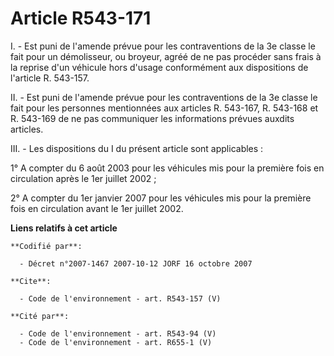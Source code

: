 # Article R543-171

I. - Est puni de l'amende prévue pour les contraventions de la 3e classe le fait pour un démolisseur, ou broyeur, agréé de ne
pas procéder sans frais à la reprise d'un véhicule hors d'usage conformément aux dispositions de l'article R. 543-157.

II. - Est puni de l'amende prévue pour les contraventions de la 3e classe le fait pour les personnes mentionnées aux articles
R. 543-167, R. 543-168 et R. 543-169 de ne pas communiquer les informations prévues auxdits articles.

III. - Les dispositions du I du présent article sont applicables :

1° A compter du 6 août 2003 pour les véhicules mis pour la première fois en circulation après le 1er juillet 2002 ;

2° A compter du 1er janvier 2007 pour les véhicules mis pour la première fois en circulation avant le 1er juillet 2002.

**Liens relatifs à cet article**

	**Codifié par**:

	  - Décret n°2007-1467 2007-10-12 JORF 16 octobre 2007

	**Cite**:

	  - Code de l'environnement - art. R543-157 (V)

	**Cité par**:

	  - Code de l'environnement - art. R543-94 (V)
	  - Code de l'environnement - art. R655-1 (V)
